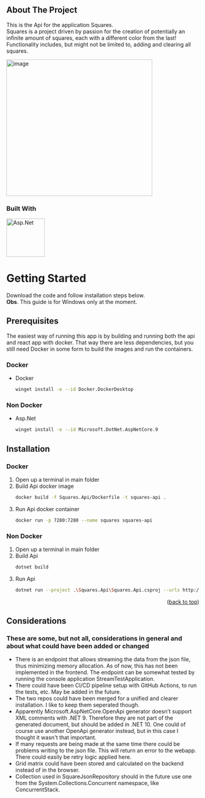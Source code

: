 <!-- ABOUT THE PROJECT -->
## About The Project

This is the Api for the application Squares.
<br>
Squares is a project driven by passion for the creation of potentially an infinite amount of squares, each with a different color from the last!
Functionality includes, but might not be limited to, adding and clearing all squares.

<img width="381" height="356" alt="image" src="https://github.com/user-attachments/assets/d1f5c9ac-e368-4e7e-a55a-47bfd088157b" />




### Built With

<a href="https://learn.microsoft.com/en-us/dotnet/core/install/windows">
  <img width="100" height="100" alt="Asp.Net" src="https://github.com/user-attachments/assets/1161ed10-b863-4e42-a2d1-c3f758e118d3" />
<a/>

# Getting Started

Download the code and follow installation steps below. 
<br>
**Obs**. This guide is for Windows only at the moment.

## Prerequisites

The easiest way of running this app is by building and running both the api and react app with docker.
That way there are less dependencies, but you still need Docker in some form to build the images and run the containers.


### Docker
* Docker 
  ```sh
  winget install -e --id Docker.DockerDesktop
  ```
### Non Docker
* Asp.Net
  ```sh
  winget install -e --id Microsoft.DotNet.AspNetCore.9
  ```

## Installation

### Docker 
1. Open up a terminal in main folder
2. Build Api docker image
   ```sh
   docker build -f Squares.Api/Dockerfile -t squares-api .
   ```
3. Run Api docker container
   ```sh
   docker run -p 7280:7280 --name squares squares-api  
   ```
### Non Docker
1. Open up a terminal in main folder
2. Build Api 
   ```sh
   dotnet build   
   ```
3. Run Api
   ```sh
   dotnet run --project .\Squares.Api\Squares.Api.csproj --urls http://localhost:7280
   ```

<p align="right">(<a href="#readme-top">back to top</a>)</p>

## Considerations
### These are some, but not all, considerations in general and about what could have been added or changed 

- There is an endpoint that allows streaming the data from the json file, thus minimizing memory allocation. As of now, this has not been implemented in the frontend.
  The endpoint can be somewhat tested by running the console application StreamTestApplication.
- There could have been CI/CD pipeline setup with GitHub Actions, to run the tests, etc. May be added in the future.
- The two repos could have been merged for a unified and clearer installation. I like to keep them seperated though.
- Apparently Microsoft.AspNetCore.OpenApi generator doesn’t support XML comments with .NET 9. Therefore they are not part of the generated document, but should be added in .NET 10.
  One could of course use another OpenApi generator instead, but in this case I thought it wasn't that important.
- If many requests are being made at the same time there could be problems writing to the json file. This will return an error to the webapp. There could easily be retry logic applied here.
- Grid matrix could have been stored and calculated on the backend instead of in the browser.
- Collection used in SquareJsonRepository should in the future use one from the System.Collections.Concurrent namespace, like ConcurrentStack. 

[Asp.net]: https://www.pngmart.com/files/23/Net-Logo-PNG-Image.png
[Asp.net-url]: https://dotnet.microsoft.com/en-us/apps/aspnet
